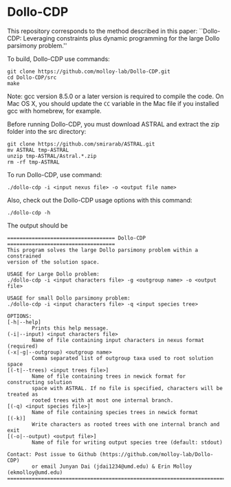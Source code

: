 # Dollo-CDP

This repository corresponds to the method described in this paper: ``Dollo-CDP: Leveraging constraints plus dynamic programming for the large Dollo parsimony problem.''

To build, Dollo-CDP use commands:
```
git clone https://github.com/molloy-lab/Dollo-CDP.git
cd Dollo-CDP/src
make
```
Note: gcc version 8.5.0 or a later version is required to compile the code. On Mac OS X, you should update the `CC` variable in the Mac file if you installed gcc with homebrew, for example.

Before running Dollo-CDP, you must download ASTRAL and extract the zip folder into the src directory:
```
git clone https://github.com/smirarab/ASTRAL.git
mv ASTRAL tmp-ASTRAL
unzip tmp-ASTRAL/Astral.*.zip
rm -rf tmp-ASTRAL
```

To run Dollo-CDP, use command:
```
./dollo-cdp -i <input nexus file> -o <output file name>
```

Also, check out the Dollo-CDP usage options with this command:
```
./dollo-cdp -h
```
The output should be
```
=================================== Dollo-CDP ===================================
This program solves the large Dollo parsimony problem within a constrained
version of the solution space.

USAGE for Large Dollo problem:
./dollo-cdp -i <input characters file> -g <outgroup name> -o <output file>

USAGE for small Dollo parsimony problem:
./dollo-cdp -i <input characters file> -q <input species tree>

OPTIONS:
[-h|--help]
        Prints this help message.
(-i|--input) <input characters file>
        Name of file containing input characters in nexus format (required)
(-x|-g|--outgroup) <outgroup name>
        Comma separated list of outgroup taxa used to root solution space
[(-t|--trees) <input trees file>]
        Name of file containing trees in newick format for constructing solution
        space with ASTRAL. If no file is specified, characters will be treated as
        rooted trees with at most one internal branch.
[(-q) <input species file>]
        Name of file containing species trees in newick format
[(-k)]
        Write characters as rooted trees with one internal branch and exit
[(-o|--output) <output file>]
        Name of file for writing output species tree (default: stdout)

Contact: Post issue to Github (https://github.com/molloy-lab/Dollo-CDP)
        or email Junyan Dai (jdai1234@umd.edu) & Erin Molloy (ekmolloy@umd.edu)
================================================================================
```

